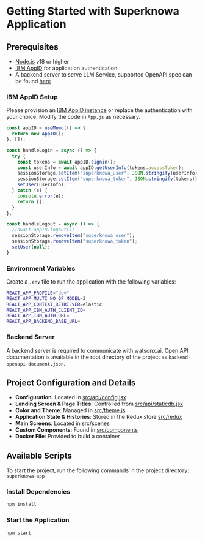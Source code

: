 # Getting Started with Superknowa Application

## Prerequisites

- [Node.js](https://nodejs.org/en) v18 or higher
- [IBM AppID](https://www.ibm.com/products/app-id) for application authentication
- A backend server to serve LLM Service, supported OpenAPI spec can be found [here](backend-openapi-document.json)

### IBM AppID Setup

Please provision an [IBM AppID instance](https://www.ibm.com/products/app-id) or replace the authentication with your choice. Modify the code in `App.js` as necessary.

```js
const appID = useMemo(() => {
  return new AppID();
}, []);

const handleLogin = async () => {
  try {
    const tokens = await appID.signin();
    const userInfo = await appID.getUserInfo(tokens.accessToken);
    sessionStorage.setItem("superknowa_user", JSON.stringify(userInfo));
    sessionStorage.setItem("superknowa_token", JSON.stringify(tokens));
    setUser(userInfo);
  } catch (e) {
    console.error(e);
    return [];
  }
};

const handleLogout = async () => {
  //await appID.logout();
  sessionStorage.removeItem("superknowa_user");
  sessionStorage.removeItem("superknowa_token");
  setUser(null);
}
```

### Environment Variables

Create a `.env` file to run the application with the following variables:

```sh
REACT_APP_PROFILE="dev"
REACT_APP_MULTI_NO_OF_MODEL=3
REACT_APP_CONTEXT_RETRIEVER=elastic
REACT_APP_IBM_AUTH_CLIENT_ID=
REACT_APP_IBM_AUTH_URL=
REACT_APP_BACKEND_BASE_URL=
```

### Backend Server

A backend server is required to communicate with watsonx.ai. Open API documentation is available in the root directory of the project as `backend-openapi-document.json`.

## Project Configuration and Details

- **Configuration**: Located in [src/api/config.jsx](src/api/config.jsx)
- **Landing Screen & Page Titles**: Controlled from [src/api/staticdb.jsx](src/api/staticdb.jsx)
- **Color and Theme**: Managed in [src/theme.js](src/theme.js)
- **Application State & Histories**: Stored in the Redux store [src/redux](src/redux)
- **Main Screens**: Located in [src/scenes](src/scenes)
- **Custom Components**: Found in [src/components](src/components)
- **Docker File**: Provided to build a container

## Available Scripts

To start the project, run the following commands in the project directory: `superknowa-app`

### Install Dependencies

```sh
npm install
```

### Start the Application

```sh
npm start
```

